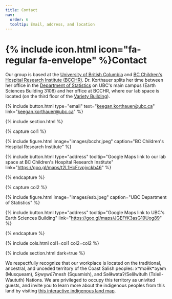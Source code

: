 ```yaml
---
title: Contact
nav:
  order: 6
  tooltip: Email, address, and location
---
```


# {% include icon.html icon="fa-regular fa-envelope" %}Contact

Our group is based at the [University of British Columbia](https://ubc.ca) and [BC Children's Hospital Research Institute (BCCHR)](https://bcchr.ca). Dr. Korthauer splits her time between her office in the [Department of Statistics](https://stat.ubc.ca) on UBC's main campus (Earth Sciences Building 3108) and her office at BCCHR, where our lab space is located (on the third floor of the [Variety Building](https://www.bcchr.ca/weber-lab/contact)). 

{%
  include button.html
  type="email"
  text="keegan.korthauer@ubc.ca"
  link="keegan.korthauer@ubc.ca"
%}

{% include section.html %}

{% capture col1 %}

{%
  include figure.html
  image="images/bcchr.jpeg"
  caption="BC Children's Hospital Research Institute"
%}

{%
  include button.html
  type="address"
  tooltip="Google Maps link to our lab space at BC Children's Hospital Research Institute"
  link="https://goo.gl/maps/t2L1HcFrvpjyckb46"
%}

{% endcapture %}

{% capture col2 %}

{%
  include figure.html
  image="images/esb.jpeg"
  caption="UBC Department of Statistics"
%}

{%
  include button.html
  type="address"
  tooltip="Google Maps link to UBC's Earth Sciences Building"
  link="https://goo.gl/maps/JGEFfK3asG19Uog89"
%}

{% endcapture %}

{% include cols.html col1=col1 col2=col2 %}

{% include section.html dark=true %}

We respectfully recognize that our workplace is located on the traditional, ancestral, and unceded territory of the Coast Salish peoples: xʷməθkʷəy̓əm (Musqueam), Sḵwx̱wú7mesh (Squamish), and Səl̓ílwətaʔ/Selilwitulh (Tsleil-Waututh) Nations. We are privileged to occupy this territory as univited guests, and invite you to learn more about the indigenous peoples from this land by visiting [this interactive indigenous land map](https://native-land.ca/).

